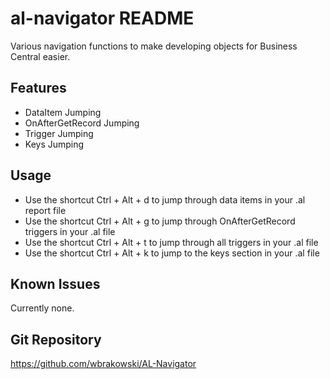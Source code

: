 # al-navigator README

Various navigation functions to make developing objects for Business Central easier.

## Features

- DataItem Jumping
- OnAfterGetRecord Jumping
- Trigger Jumping
- Keys Jumping


## Usage

- Use the shortcut Ctrl + Alt + d to jump through data items in your .al report file 
- Use the shortcut Ctrl + Alt + g to jump through OnAfterGetRecord triggers in your .al file 
- Use the shortcut Ctrl + Alt + t to jump through all triggers in your .al file 
- Use the shortcut Ctrl + Alt + k to jump to the keys section in your .al file 

## Known Issues

Currently none.

## Git Repository

https://github.com/wbrakowski/AL-Navigator